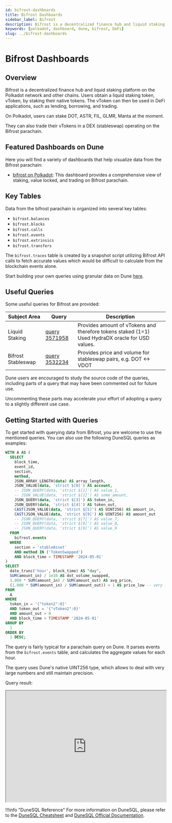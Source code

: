 ```yaml
---
id: bifrost-dashboards
title: Bifrost Dashboards
sidebar_label: Bifrost
description: Bifrost is a decentralized finance hub and liquid staking platform.
keywords: [polkadot, dashboard, dune, bifrost, DeFi]
slug: ../bifrost-dashboards
---
```


# Bifrost Dashboards

## Overview

Bifrost is a decentralized finance hub and liquid staking platform on the Polkadot network and other
chains. Users obtain a liquid staking token, vToken, by staking their native tokens. The vToken can
then be used in DeFi applications, such as lending, borrowing, and trading.

On Polkadot, users can stake DOT, ASTR, FIL, GLMR, Manta at the moment.

They can also trade their vTokens in a DEX (stableswap) operating on the Bifrost parachain.

## Featured Dashboards on Dune

Here you will find a variety of dashboards that help visualize data from the Bifrost parachain:

- [bifrost on Polkadot](https://dune.com/substrate/bifrost): This dashboard provides a comprehensive
  view of staking, value locked, and trading on Bifrost parachain.

## Key Tables

Data from the bifrost parachain is organized into several key tables:

- `bifrost.balances`
- `bifrost.blocks`
- `bifrost.calls`
- `bifrost.events`
- `bifrost.extrinsics`
- `bifrost.transfers`

The `bifrost.traces` table is created by a snapshot script utilizing Bifrost API calls to fetch
accurate values which would be difficult to calculate from the blockchain events alone.

Start building your own queries using granular data on Dune
[here](https://dune.com/queries?category=canonical&namespace=bifrost).

## Useful Queries

Some useful queries for Bifrost are provided:

| Subject Area       | Query                                             | Description                                                                                      |
| ------------------ | ------------------------------------------------- | ------------------------------------------------------------------------------------------------ |
| Liquid Staking     | [query 3571958](https://dune.com/queries/3571958) | Provides amount of vTokens and therefore tokens staked (1=1) Used HydraDX oracle for USD values. |
| Bifrost Stableswap | [query 3532234](https://dune.com/queries/3532234) | Provides price and volume for stableswap pairs, e.g. DOT \<-\> VDOT                              |

Dune users are encouraged to study the source code of the queries, including parts of a query that
may have been commented out for future use.

Uncommenting these parts may accelerate your effort of adopting a query to a slightly different use
case.

## Getting Started with Queries

To get started with querying data from Bifrost, you are welcome to use the mentioned queries. You
can also use the following DuneSQL queries as examples:

```sql title="Bifrost Loan Market Data" showLineNumbers
WITH A AS (
  SELECT
    block_time,
    event_id,
    section,
    method,
    JSON_ARRAY_LENGTH(data) AS array_length,
    JSON_VALUE(data, 'strict $[0]') AS account,
    -- JSON_QUERY(data, 'strict $[1]') AS value_1,
    -- JSON_VALUE(data, 'strict $[2]') AS some_amount,
    JSON_QUERY(data, 'strict $[3]') AS token_in,
    JSON_QUERY(data, 'strict $[4]') AS token_out,
    CAST(JSON_VALUE(data, 'strict $[5]') AS UINT256) AS amount_in,
    CAST(JSON_VALUE(data, 'strict $[9]') AS UINT256) AS amount_out
    -- JSON_QUERY(data, 'strict $[7]') AS value_7,
    -- JSON_QUERY(data, 'strict $[8]') AS value_8,
    -- JSON_QUERY(data, 'strict $[9]') AS value_9
  FROM
    bifrost.events
  WHERE
    section = 'stableAsset'
    AND method IN ('TokenSwapped')
    AND block_time > TIMESTAMP '2024-05-01'
)
SELECT
  date_trunc('hour', block_time) AS "day",
  SUM(amount_in) / 1e10 AS dot_volume_swapped,
  1.000 * SUM(amount_in) / SUM(amount_out) AS avg_price,
  (1.000 * SUM(amount_in) / SUM(amount_out)) < 1 AS price_low -- very low prices
FROM
  A
WHERE
  token_in = '{"token2":0}'
  AND token_out = '{"vToken2":0}'
  AND amount_out > 0
  AND block_time > TIMESTAMP '2024-05-01'
GROUP BY
  1
ORDER BY
  1 DESC;

```

The query is fairly typical for a parachain query on Dune. It parses events from the
`bifrost.events` table, and calculates the aggregate values for each hour.

The query uses Dune's native UINT256 type, which allows to deal with very large numbers and still
maintain precision.

Query result:

<iframe src="https://dune.com/embeds/3532234/5941878/" height="350" width="100%"></iframe>

!!!info "DuneSQL Reference"
    For more information on DuneSQL, please refer to the [DuneSQL Cheatsheet](../dunesql-cheatsheet.md)
    and
    [DuneSQL Official Documentation](https://docs.dune.com/query-engine/Functions-and-operators/index).


